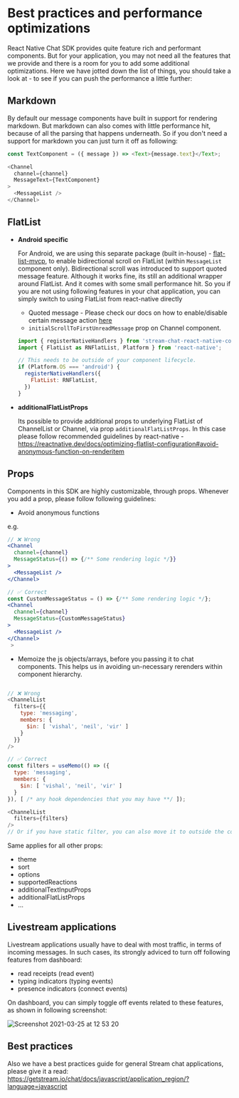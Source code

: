 # Best practices and performance optimizations

React Native Chat SDK provides quite feature rich and performant components. But for your application, you may not need all the features that we provide and there is a room for you to add some additional optimizations. Here we have jotted down the list of things, you should take a look at - to see if you can push the performance a little further:

## Markdown

By default our message components have built in support for rendering markdown. But markdown can also comes with little performance hit, because of all the parsing that happens underneath. So if you don't need a support for markdown you can just turn it off as following:

```js
const TextComponent = ({ message }) => <Text>{message.text}</Text>;

<Channel
  channel={channel}
  MessageText={TextComponent}
>
  <MessageList />
</Channel>
```

## FlatList

- **Android specific**

  For Android, we are using this separate package (built in-house) - [flat-list-mvcp](https://github.com/GetStream/flat-list-mvcp#maintainvisiblecontentposition-prop-support-for-android-react-native), to enable bidirectional scroll on FlatList (within `MessageList` component only). Bidirectional scroll was introduced to support quoted message feature.
  Although it works fine, its still an additional wrapper around FlatList. And it comes with some small performance hit. So you if you are not using following features in your chat application, you can simply switch to using FlatList from react-native directly

  - Quoted message - Please check our docs on how to enable/disable certain message action [here](https://github.com/GetStream/stream-chat-react-native/wiki/Cookbook-v3.0#how-to-customize-message-actions)
  - `initialScrollToFirstUnreadMessage` prop on Channel component.

  ```js
  import { registerNativeHandlers } from 'stream-chat-react-native-core';
  import { FlatList as RNFlatList, Platform } from 'react-native';

  // This needs to be outside of your component lifecycle.
  if (Platform.OS === 'android') {
    registerNativeHandlers({
      FlatList: RNFlatList,
    })
  }
  ```

- **additionalFlatListProps**

  Its possible to provide additional props to underlying FlatList of ChannelList or Channel, via prop `additionalFlatListProps`. In this case please follow recommended guidelines by react-native - https://reactnative.dev/docs/optimizing-flatlist-configuration#avoid-anonymous-function-on-renderitem


## Props

Components in this SDK are highly customizable, through props. Whenever you add a prop, please follow following guidelines:

- Avoid anonymous functions

e.g.

```jsx
// ❌ Wrong
<Channel
  channel={channel}
  MessageStatus={() => {/** Some rendering logic */}}
>
  <MessageList />
</Channel>

// ✅ Correct
const CustomMessageStatus = () => {/** Some rendering logic */};
<Channel
  channel={channel}
  MessageStatus={CustomMessageStatus}
>
  <MessageList />
</Channel>
 >
```

- Memoize the js objects/arrays, before you passing it to chat components. This helps us in avoiding un-necessary rerenders within component hierarchy.

```js

// ❌ Wrong
<ChannelList
  filters={{
    type: 'messaging',
    members: {
      $in: [ 'vishal', 'neil', 'vir' ]
    }
  }}
/>

// ✅ Correct
const filters = useMemo(() => ({
  type: 'messaging',
  members: {
    $in: [ 'vishal', 'neil', 'vir' ]
  }
}), [ /* any hook dependencies that you may have **/ ]);

<ChannelList
  filters={filters}
/>
// Or if you have static filter, you can also move it to outside the component, to make sure reference doesn't change on subsequent re-renders.

```

Same applies for all other props:

- theme
- sort
- options
- supportedReactions
- additionalTextInputProps
- additionalFlatListProps
- ...

## Livestream applications

Livestream applications usually have to deal with most traffic, in terms of incoming messages. In such cases, its strongly adviced to turn off following features from dashboard:

- read receipts (read event)
- typing indicators (typing events)
- presence indicators (connect events)

On dashboard, you can simply toggle off events related to these features, as shown in following screenshot:

![Screenshot 2021-03-25 at 12 53 20](https://user-images.githubusercontent.com/11586388/112468911-1e0a3500-8d69-11eb-9b09-4d336a13c363.png)

## Best practices

Also we have a best practices guide for general Stream chat applications, please give it a read:
https://getstream.io/chat/docs/javascript/application_region/?language=javascript
